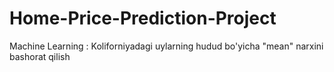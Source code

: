# Home-Price-Prediction-Project
Machine Learning : Koliforniyadagi uylarning hudud bo'yicha "mean" narxini bashorat qilish
